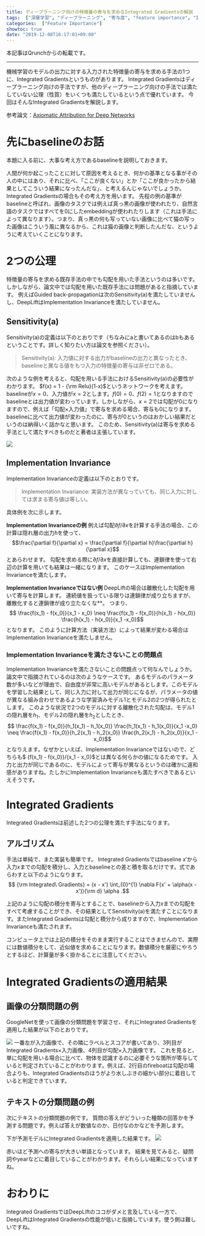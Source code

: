 ```yaml
---
title: ディープラーニング向けの特徴量の寄与を求めるIntegrated Gradientsの解説
tags:  ["深層学習", "ディープラーニング", "寄与度", "feature importance", "Integrated Gradients"]
categories:  ["Feature Importance"]
showtoc: true
date: "2019-12-08T16:17:01+09:00"
---
```

本記事はQrunchからの転載です。
___

機械学習のモデルの出力に対する入力された特徴量の寄与を求める手法の1つに、Integrated Gradientsというものがあります。
Integrated Gradientsはディープラーニング向けの手法ですが、他のディープラーニング向けの手法では満たしていない公理（性質）をいくつも満たしているという点で優れています。
今回はそんなIntegrated Gradientsを解説します。

参考論文：[Axiomatic Attribution for Deep Networks](https://arxiv.org/abs/1703.01365)

# 先にbaselineのお話
本題に入る前に、大事な考え方であるbaselineを説明しておきます。

人間が何か起こったことに対して原因を考えるとき、何かの基準となる事がその人の中にはあり、それに比べ、「ここが良くない」とか「ここが良かったから結果としてこういう結果になったんだな」、と考えるんじゃないでしょうか。
Integrated Gradientsの場合もその考え方を用います。
先程の例の基準がbaselineと呼ばれ、画像のタスクでは例えば真っ黒の画像が使われたり、自然言語のタスクではすべてを0にしたembeddingが使われたりします（これは手法によって異なります）。つまり、真っ黒の何も写っていない画像に比べて猫の写った画像はこういう風に異なるから、これは猫の画像と判断したんだな、というように考えていくことになります。

# 2つの公理
特徴量の寄与を求める既存手法の中でも勾配を用いた手法というのは多いです。しかしながら、論文中では勾配を用いた既存手法には問題があると指摘しています。
例えばGuided back-propagationは次のSensitivity(a)を満たしていませんし、DeepLiftはImplementation Invarianceを満たしていません。

## Sensitivity(a)
Sensitivity(a)の定義は以下のとおりです（ちなみにaと書いてあるのはbもあるということです。詳しく知りたい方は論文を参照ください）。
> Sensitivity(a): 入力値に対する出力がbaselineの出力と異なったとき、baselineと異なる値をもつ入力の特徴量の寄与は非ゼロである。

次のような例を考えると、勾配を用いる手法におけるSensitivity(a)の必要性がわかります。
$f(x) = 1 - {\rm Relu}(1-x)$というネットワークを考えます。baselineが$x=0$、入力値が$x=2$とします。$f(0)=0$、$f(2)=1$となりますのでbaselineとは出力値が変わっています。しかしながら、$x=2$では勾配が$0$になりますので、例えば「勾配×入力値」で寄与を求める場合、寄与も$0$になります。
baselineに比べて出力値が変わったのに、寄与が$0$というのはおかしい結果だというのは納得いく話かなと思います。
このため、Sensitivity(a)は寄与を求める手法として満たすべきものだと著者は主張しています。

![](53d896e3bb5aef4b00f65f9615a86e72.png)

## Implementation Invariance
Implementation Invarianceの定義は以下のとおりです。
> Implementation Invariance: 実装方法が異なっていても、同じ入力に対しては求まる寄与値は等しい。

具体例を次に示します。

**Implementation Invarianceの例**
例えば勾配${\partial f}/{\partial x}$を計算する手法の場合、この計算は隠れ層の出力$h$を使って、 $$\frac{\partial f}{\partial x} = \frac{\partial f}{\partial h}\frac{\partial h}{\partial x}$$
とあらわせます。
勾配を求める際に${\partial f}/{\partial x}$を直接計算しても、連鎖律を使って右辺の計算を用いても結果は一緒になります。
このケースはImplementation Invarianceを満たします。

**Implementation Invarianceではない例**
DeepLiftの場合は離散化した勾配を用いて寄与を計算します。
連続値を扱っている限りは連鎖律が成り立ちますが、離散化すると連鎖律が成り立たなくな**。
つまり、
$$ \frac{f(x_1) - f(x_0)}{x_1 - x_0} \neq \frac{f(x_1) - f(x_0)}{h(x_1) - h(x_0)} \frac{h(x_1) - h(x_0)}{x_1 -x_0}$$
となります。
このように計算方法（実装方法）によって結果が変わる場合はImplementation Invarianceを満たしません。

###  Implementation Invarianceを満たさないことの問題点
Implementation Invarianceを満たさないことの問題点って何なんでしょうか。論文中で指摘されているのは次のようなケースです。
あるモデルのパラメータ数が多いなどが理由で、自由度が非常に高いモデルがあるとします。このモデルを学習した結果として、同じ入力に対して出力が同じになるが、パラメータの値が異なる組み合わせであるような学習済みモデル1とモデル2の2つが得られたとします。
このような状況で2つのモデルに対する離散化された勾配は、モデル1の隠れ層を$h_1$、モデル2の隠れ層を$h_2$としたとき、
$$ \frac{f(x_1) - f(x_0)}{h_1(x_1) - h_1(x_0)} \frac{h_1(x_1) - h_1(x_0)}{x_1 -x_0} \neq \frac{f(x_1) - f(x_0)}{h_2(x_1) - h_2(x_0)} \frac{h_2(x_1) - h_2(x_0)}{x_1 -x_0}$$
となりえます。なぜかといえば、Implementation Invarianceではないので、どちらも$ {f(x_1) - f(x_0)}/{x_1 - x_0}$とは異なる何らかの値になるためです。
入力と出力が同じであるのに、モデルによって寄与が異なるというのは確かに違和感がありますね。たしかにImplementation Invarianceも満たすべきであるといえそうです。

# Integrated  Gradients
Integrated Gradientsは前述した2つの公理を満たす手法になります。
## アルゴリズム
手法は単純で、また実装も簡単です。
Integrated Gradientsではbaseline $x'$から入力$x$までの勾配を積分し、入力とbaselineとの差と積を取るだけです。式であらわすと以下のようになります。
$$ {\rm Integrated\ Gradients} = (x - x') \int_{0}^{1} \nabla F(x' + \alpha(x - x')){\rm d} \alpha .$$

上記のように勾配の積分を寄与とすることで、baselineから入力$x$までの勾配をすべて考慮することができ、その結果としてSensitivity(a)を満たすことになります。またIntegrated Gradientsは勾配と積分から成りますので、Implementation Invarianceも満たされます。

コンピュータ上では上記の積分をそのまま実行することはできませんので、実際には数値積分をして、近似値を求めることになります。数値積分を厳密にやろうとするほど、計算量が多く掛かることに注意してください。

# Integrated Gradientsの適用結果
## 画像の分類問題の例
GoogleNetを使って画像の分類問題を学習させ、それにIntegrated Gradientsを適用した結果が以下のとおりです。

![](33ce0e44d5ce1595ba0980aaa9a27c83.jpg)
一番左が入力画像で、その隣にラベルとスコアが書いてあり、3列目がIntegrated Gradients×入力画像、4列目が勾配×入力画像です。
これを見ると、単に勾配を用いる場合に比べて、物体を認識するのに必要そうな箇所が寄与していると判定されていることがわかります。例えば、2行目のfireboatは勾配の場合よりも、Integrated Gradientsのほうがより水しぶきの細かい部分に着目していると判定できています。

## テキストの分類問題の例
次にテキストの分類問題の例です。
質問の答えがどういった種類の回答かを予測する問題です。例えば答えが数値なのか、日付なのかなどを予測します。

下が予測モデルにIntegrated Gradientsを適用した結果です。
![](d541b6da271324e7264bb858ba8c3835.png)

赤いほど予測への寄与が大きい単語となっています。
結果を見てみると、疑問詞やyearなどに着目していることがわかります。それらしい結果になっていますね。

# おわりに
Integrated GradientsではDeepLiftのココがダメと言及している一方で、DeepLiftはIntegrated Gradientsの性能が低いと指摘しています。使う側は難しいですね。
